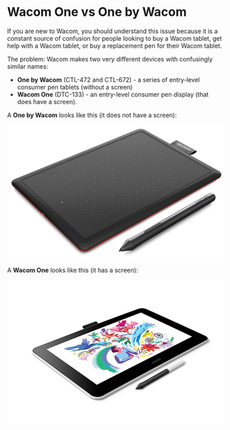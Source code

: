 # Wacom One vs One by Wacom

If you are new to Wacom, you should understand this issue because it is a constant source of confusion for people looking to buy a Wacom tablet, get help with a Wacom tablet, or buy a replacement pen for their Wacom tablet.

The problem: Wacom makes two very different devices with confusingly similar names:

* **One by Wacom** (CTL-472 and CTL-672) - a series of entry-level consumer pen tablets (without a screen)
* **Wacom One** (DTC-133) - an entry-level consumer pen display (that does have a screen).

A **One by Wacom** looks like this (it does not have a screen):

![](<../../.gitbook/assets/image (2) (1).png>)

A **Wacom One** looks like this (it has a screen):

![](<../../.gitbook/assets/image (292).png>)





##

